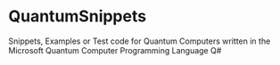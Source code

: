 # QuantumSnippets
Snippets, Examples or Test code for Quantum Computers written in the Microsoft Quantum Computer Programming Language Q#
